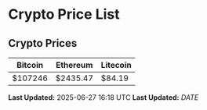# Crypto Price List

## Crypto Prices
| Bitcoin | Ethereum | Litecoin |
| ------- | -------- | -------- |
| $107246 | $2435.47 | $84.19 |
**Last Updated:** 2025-06-27 16:18 UTC
**Last Updated:** $DATE$
